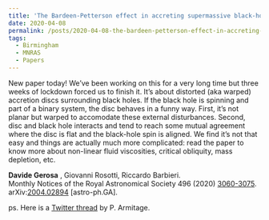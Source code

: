 ```yaml
---
title: 'The Bardeen-Petterson effect in accreting supermassive black-hole binaries: a systematic approach'
date: 2020-04-08
permalink: /posts/2020-04-08-the-bardeen-petterson-effect-in-accreting-supermassive-black-hole-binaries-a-systematic-approach
tags:
  - Birmingham
  - MNRAS
  - Papers
---
```


New paper today! We’ve been working on this for a very long time but three weeks of lockdown forced us to finish it. It’s about distorted (aka warped) accretion discs surrounding black holes. If the black hole is spinning and part of a binary system, the disc behaves in a funny way. First, it’s not planar but warped to accomodate these external disturbances. Second, disc and black hole interacts and tend to reach some mutual agreement where the disc is flat and the black-hole spin is aligned. We find it’s not that easy and things are actually much more complicated: read the paper to know more about non-linear fluid viscosities, critical obliquity, mass depletion, etc.

**Davide Gerosa** , Giovanni Rosotti, Riccardo Barbieri.  
Monthly Notices of the Royal Astronomical Society 496 (2020) [3060-3075](<https://academic.oup.com/mnras/article-abstract/496/3/3060/5857661>).  
arXiv:[2004.02894](<https://arxiv.org/abs/2004.02894>) [astro-ph.GA].

ps. Here is a [Twitter thread](<https://twitter.com/philip_armitage/status/1248393899120287747>) by P. Armitage.

